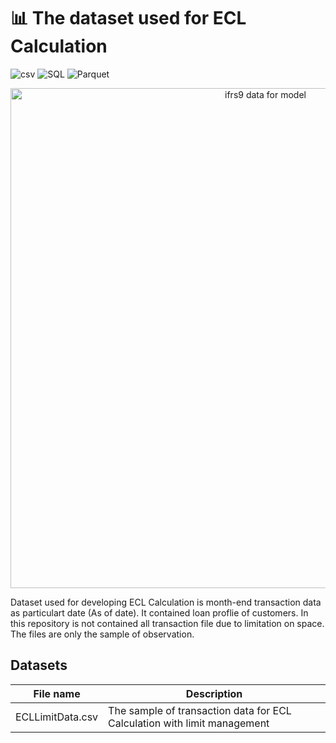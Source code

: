# 📊 The dataset used for ECL Calculation

![csv](https://img.shields.io/badge/Tools-csv-brightgreen)
![SQL](https://img.shields.io/badge/Tools-SQL-brightgreen)
![Parquet](https://img.shields.io/badge/Tools-parquet-brightgreen)

<p align="center">
  <img src="https://multimedia.journalism.berkeley.edu/wp-content/uploads/Databases-of-Statistical-Info-article-8.jpg" alt="ifrs9 data for model" width = "800"/>
</p>

Dataset used for developing ECL Calculation is month-end transaction data as particulart date (As of date). It contained loan proflie of customers. In this repository is not contained all transaction file due to limitation on space. The files are only the sample of observation.

## Datasets
| File name | Description |
| --- | --- |
| ECLLimitData.csv | The sample of transaction data for ECL Calculation with limit management |
